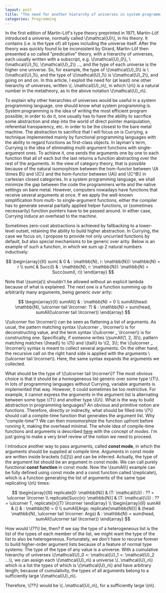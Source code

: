 ```yaml
---
layout: post
title: "The need for another hierarchy of universes in system programming languages"
categories: Programming
---
```


In the first edition of Martin-Löf's type theory preprinted in 1971, Martin-Löf introduced a universe, normally called \\(\mathcal{U}\\), in his theory.
It contains (i.e. is the type of) all types including the universe itself.
After the theory was quickly found to be inconsistent by Girard, Martin-Löf then presented a so called "predicative" theory, with a hierarchy of universes, each usually written with a subscript, e.g. \\(\mathcal{U}_0\\), \\(\mathcal{U}_1\\), \\(\mathcal{U}_2\\) ..., and the type of each universe is the higher one universe.
So, for example, the type of \\(\mathcal{U}_0\\) is \\(\mathcal{U}_1\\), and the type of \\(\mathcal{U}_1\\) is \\(\mathcal{U}_2\\), and going on and on.
In this article, I exploit the need for (at least) one other hierarchy of universes, written \\(..\mathcal{U}_n\\), in which \\(n\\) is a natural number in the metatheory, as in the above notation \\(\mathcal{U}_n\\).

To explain why other hierarchies of universes would be useful in a system programming language, one should know what system programming is.
System programming is the idea of writing the most efficient program possible; in order to do it, one usually has to have the ability to sacrifice some abstraction and step into the world of direct pointer manipulation, referential transparency, etc. in order to be the closest to the bare metal machine.
The abstraction to sacrifice that I will focus on is Currying, a technique implemented mainly by functional programming languages with the ability to regard functions as first-class objects.
In layman's term, Currying is the idea of eliminating multi-argument functions with single-argument ones.
To achieve it, one sends the arguments one by one to each function that all of each but the last returns a function abstracting over the rest of the arguments.
In the view of category theory, that is possible because of the natural isomorphism between the hom-functor between \\(A \times B\\) and \\(C\\) and the hom-functor between \\(A\\) and \\(C^B\\) in cartesian closed categories.
In a system programming language, we shall minimize the gap between the code the programmers write and the native settings on bare metal.
However, computers nowadays have functions that receive several arguments at once.
If we apply the well-known simplification from multi- to single-argument functions, either the compiler has to generate several partially applied helper functions, or (sometimes necessarily) function pointers have to be passed around.
In either case, Currying induce an overhead to the machine.

Sometimes zero-cost abstractions is achieved by fallbacking to a lower-level outset, retaining the ability to build higher abstraction.
In Currying, the case we focus on, I propose to provide not only uncurried functions by default, but also special mechanisms to be generic over arity.
Below is an example of such a function, in which we sum up 2 natural numbers inductively:

$$
\begin{array}{lll}
sum( & 0       & : \mathbb{N}, r: \mathbb{N}): \mathbb{N} = r \\
sum( & Succ(l) & : \mathbb{N}, r: \mathbb{N}): \mathbb{N} = Succ(sum(l, r))
\end{array}
$$

Note that \\(sum(a)\\) shouldn't be allowed without an explicit lambda because of what is explained.
The next one is a function summing up its arbitrarily many arguments, being generic over arity:

$$
\begin{array}{ll}
sumAll()                              & : \mathbb{N} = 0 \\
sumAll(head: \mathbb{N}, \ulcorner tail \lrcorner: ?) & : \mathbb{N} = sum(head, sumAll(\ulcorner tail \lrcorner))
\end{array}
$$

\\(\ulcorner foo \lrcorner\\) can be seen as flattening a list of arguments.
As usual, the pattern matching syntax \\(\ulcorner _ \lrcorner\\) is for deconstructing value, and the term syntax \\(\ulcorner _ \lrcorner\\) is for constructing one.
Specifically, if someone writes \\(sumAll(1, 2, 3)\\), pattern matching matches \\(head\\) to \\(1\\) and \\(tail\\) to \\(2, 3\\); the \\(\ulcorner _ \lrcorner\\) syntax is meant to collect several arguments.
On the other hand, the recursive call on the right hand side is applied with the arguments \\(\ulcorner tail \lrcorner\\).
Here, the same syntax expands the arguments we collected.

What should be the type of \\(\ulcorner tail \lrcorner\\)?
The most obvious choice is that it should be a homogeneous list generic over some type \\(T\\).
In lots of programming languages without Currying, variable arguments is implemented that way.
However, it could sometimes be too restrictive.
For example, it cannot express the arguments in the argument list is alternating between some type \\(T\\) and another type \\(U\\).
What is the way to build abstraction in programming languages?
An obvious and primitive notion are functions.
Therefore, directly or indirectly, what should be filled into \\(?\\) should call a compile-time function that generates the argument list.
Why "compile-time"?
We can then monomorphize the function upfront before running it, making the overhead minimal.
The whole idea of compile-time functions and arguments is described [here](http://andyshiue.github.io/programming/2016/05/01/modes.html) with the concept of *modes*.
I'm just going to make a very brief review of the notion we need to proceed.

I introduce another way to pass arguments, called **const mode**, in which the arguments should be supplied at compile time.
Arguments in const mode are written inside brackets (\\([]\\)) and can be inferred.
Actually, the type of the argument list should be an argument in const mode.
We can call purely functional **const function** in const mode.
Now the \\(sumAll\\) example can be fully defined using const mode and a const function called \\(replicate\\), which is a function generating the list of arguments of the same type replicating \\(n\\) times:

$$
\begin{array}{lll}
replicate[0: \mathbb{N}]       & (T: \mathcal{U}) : ?? = \ulcorner  \lrcorner \\
replicate[Succ(n): \mathbb{N}] & (T: \mathcal{U}) : ?? = \ulcorner T, replicate[n](T) \lrcorner
\end{array} \\
\begin{array}{ll}
sumAll                              & ()                                                 & : \mathbb{N} = 0 \\
sumAll[Args: replicate(\mathbb{N})] & (head: \mathbb{N}, \ulcorner tail \lrcorner: Args) & : \mathbb{N} = sum(head, sumAll(\ulcorner tail \lrcorner))
\end{array}
$$

How would \\(??\\) be, then?
If we say the type of a heterogeneous list is the list of the types of each member of the list, we might want the type of the list to also be heterogeneous.
Fortunately, we don't have to recurse forever to build higher-order argument lists because of a feature of normal type systems:
The type of the type of any value is a universe.
With a cumulative hierarchy of universes \\(\mathcal{U}_0 <: \mathcal{U}_1 <: \mathcal{U}_2 ...\\), we can assign each \\(\mathcal{U}_n\\) a universe \\(..\mathcal{U}_n\\) which is a list the types of which is \\(\mathcal{U}_n\\) and have arbitrary length; because of cumulativity, the types of all arguments belong to a sufficiently large \\(\mathcal{U}_n\\).

Therefore, \\(??\\) would be \\(..\mathcal{U}_n\\), for a sufficiently large \\(n\\).
